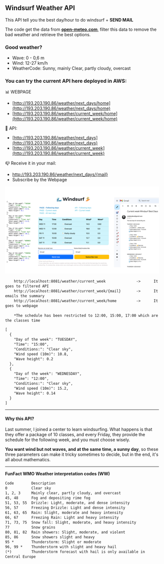 ## Windsurf Weather API

This API tell you the best day/hour to do windsurf + **SEND MAIL**


The code get the data from **[open-meteo.com](https://open-meteo.com/en/docs/marine-weather-api#latitude=41.3888&longitude=2.159&start_date=2023-09-23&end_date=2023-09-28)**, 
filter this data to remove the bad weather and retrieve the best options.

### Good weather?
- Wave: 0 - 0,6 m
- Wind: 12-27 km/h
- WeatherCode: Sunny, mainly Clear, partly cloudy, overcast

### You can try the current API here deployed in AWS:

📊 WEBPAGE
- [http://193.203.190.86/weather/next_days/home](http://193.203.190.86/weather/next_days/home)
- [http://193.203.190.86/weather/current_week/home](http://193.203.190.86/weather/current_week/home)


👾 API:
- [http://193.203.190.86/weather/next_days](http://193.203.190.86/weather/next_days)        
- [http://193.203.190.86/weather/current_week](http://193.203.190.86/weather/current_week)


📪 Receive it in your mail:
- http://193.203.190.86/weather/next_days/{mail}
- Subscribe by the Webpage

![Email](src/main/resources/images/summary.png)


```
    http://localhost:8081/weather/current_week              ->      It goes to filtered API
    http://localhost:8081/weather/current_week/{mail}       ->      It emails the summary
    http://localhost:8081/weather/current_week/home         ->      It goes to webpage 
   
    *The schedule has been restricted to 12:00, 15:00, 17:00 which are the classes time
```
```
[
  {
    "Day of the week": "TUESDAY",
    "Time": "15:00",
    "Conditions:": "Clear sky",
    "Wind speed (10m)": 10.8,
    "Wave height": 0.2
  },
  {
    "Day of the week": "WEDNESDAY",
    "Time": "12:00",
    "Conditions:": "Clear sky",
    "Wind speed (10m)": 15.2,
    "Wave height": 0.14
  }
]
```


<hr>

#### Why this API?
Last summer, I joined a center to learn windsurfing. What happens is that they offer a package of 10 classes, and every Friday, they provide the schedule for the following week, and you must choose wisely. 

**You want wind but not waves, and at the same time, a sunny day**, so these three parameters can make it tricky sometimes to decide, but in the end, it's all about mathematics.
<hr>



**FunFact WMO Weather interpretation codes (WW)**
```
Code	    Description
0           Clear sky
1, 2, 3	    Mainly clear, partly cloudy, and overcast
45, 48	    Fog and depositing rime fog
51, 53, 55  Drizzle: Light, moderate, and dense intensity
56, 57	    Freezing Drizzle: Light and dense intensity
61, 63, 65  Rain: Slight, moderate and heavy intensity
66, 67	    Freezing Rain: Light and heavy intensity
71, 73, 75  Snow fall: Slight, moderate, and heavy intensity
77          Snow grains
80, 81, 82  Rain showers: Slight, moderate, and violent
85, 86	    Snow showers slight and heavy
95 *	    Thunderstorm: Slight or moderate
96, 99 *    Thunderstorm with slight and heavy hail
(*)         Thunderstorm forecast with hail is only available in Central Europe
```